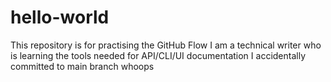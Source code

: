 # hello-world
This repository is for practising the GitHub Flow
I am a technical writer who is learning the tools needed for API/CLI/UI documentation
I accidentally committed to main branch whoops 
